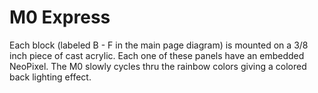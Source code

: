 # M0 Express

Each block (labeled B - F in the main page diagram) is mounted on a 3/8 inch piece of
cast acrylic.  Each one of these panels have an embedded NeoPixel.  The M0 slowly
cycles thru the rainbow colors giving a colored back lighting effect.
